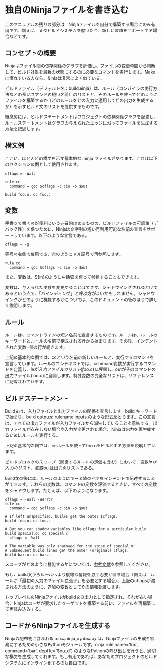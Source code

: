# 独自のNinjaファイルを書き込む

このマニュアルの残りの部分は、Ninjaファイルを自分で構築する場合にのみ有用です。例えば、メタビルドシステムを書いたり、新しい言語をサポートする場合などです。

## コンセプトの概要

Ninjaはファイル間の依存関係のグラフを評価し、ファイルの変更時間から判断して、ビルド対象を最新の状態にするのに必要なコマンドを実行します。Makeに慣れている人なら、Ninjaは非常によく似ている。

ビルドファイル（デフォルト名：build.ninja）は、ルール（コンパイラの実行方法などの長いコマンドの短い名前）のリストと、そのルールを使ってどのようにファイルを構築するか（どのルールをどの入力に適用してどの出力を生成するか）を示すビルド文のリストを提供するものです。

概念的には、ビルドステートメントはプロジェクトの依存関係グラフを記述し、ルールステートメントはグラフの与えられたエッジに沿ってファイルを生成する方法を記述します。

## 構文例

ここに、ほとんどの構文を示す基本的な .ninja ファイルがあります。これは以下のセクションの例として使用されます。

```
cflags = -Wall

rule cc
  command = gcc $cflags -c $in -o $out

build foo.o: cc foo.c
```

## 変数

手書きで書くのが便利という非目的はあるものの、ビルドファイルの可読性（デバッグ性）を保つために、Ninjaは文字列の短い再利用可能な名前の宣言をサポートしています。以下のような宣言である。

```
cflags = -g
```

等号の右側で使用でき、次のようにドル記号で再参照します。

```
rule cc
  command = gcc $cflags -c $in -o $out
```

また、変数は、${in}のように中括弧を使って参照することもできます。

変数は、与えられた変数を変更することはできず、シャドウイングされるだけであるという点で、「バインディング」と呼ぶ方がよいかもしれません。シャドウイングがどのように機能するかについては、このドキュメントの後のほうで詳しく説明します。

## ルール

ルールは、コマンドラインの短い名前を宣言するものです。ルールは、ルールのキーワードとルールの名前で構成される行から始まります。その後、インデントされた変数=値の行が続きます。

上記の基本的な例では、ccという名前の新しいルールと、実行するコマンドを宣言しています。ルールのコンテキストでは、command変数が実行するコマンドを定義し、$inが入力ファイルのリスト(foo.c)に展開し、$outがそのコマンドの出力ファイル(foo.o)に展開します。特殊変数の完全なリストは、リファレンスに記載されています。

## ビルドステートメント

Build文は、入力ファイルと出力ファイルの関係を宣言します。build キーワードで始まり、build outputs: rulename inputs のような形式をとります。この宣言は、すべての出力ファイルが入力ファイルから派生していることを意味する。出力ファイルが存在しない場合や入力が変更された場合、Ninjaは出力を再生成するためにルールを実行する。

上記の基本的な例では、ccルールを使ってfoo.oをビルドする方法を説明しています。

ビルドブロックのスコープ（関連するルールの評価も含む）において、変数$inは入力のリスト、変数$outは出力のリストである。

build文の後には、ルールのようにキーと値のペアをインデントで記述することができます。これらの変数は、コマンドの変数を評価するときに、すべての変数をシャドウします。たとえば、以下のようになります。

```
cflags = -Wall -Werror
rule cc
  command = gcc $cflags -c $in -o $out

# If left unspecified, builds get the outer $cflags.
build foo.o: cc foo.c

# But you can shadow variables like cflags for a particular build.
build special.o: cc special.c
  cflags = -Wall

# The variable was only shadowed for the scope of special.o;
# Subsequent build lines get the outer (original) cflags.
build bar.o: cc bar.c
```

スコープがどのように機能するかについては、[参考文献](https://ninja-build.org/manual.html#ref_scope)を参照してください。

もし、build文からルールへより複雑な情報を渡す必要がある場合（例えば、ルールが「最初の入力のファイル拡張子」を必要とする場合）、上記のcflagsが渡される方法のように、追加の変数としてその情報を渡します。

トップレベルのNinjaファイルがbuild文の出力として指定され、それが古い場合、Ninjaはユーザが要求したターゲットを構築する前に、ファイルを再構築して再読み込みする。

## コードからNinjaファイルを生成する

Ninjaの配布物に含まれる misc/ninja_syntax.py は、Ninjaファイルの生成を容易にするための小さなPythonモジュールです。ninja.rule(name='foo', command='bar', depfile='$out.d') のようなPythonの呼び出しを行うと、適切な構文を生成してくれます。もし有用であれば、あなたのプロジェクトのビルドシステムにインライン化するのも自由です。